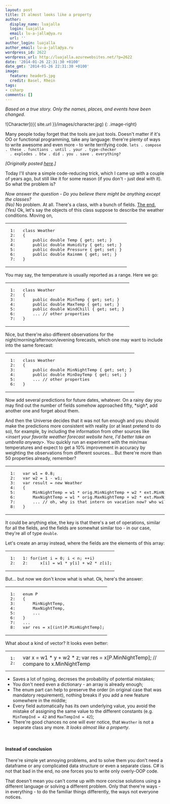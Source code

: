 ```yaml
---
layout: post
title: It almost looks like a property
author:
  display_name: luajalla
  login: luajalla
  email: lu-a-jalla@ya.ru
  url: ''
author_login: luajalla
author_email: lu-a-jalla@ya.ru
wordpress_id: 2622
wordpress_url: http://luajalla.azurewebsites.net/?p=2622
date: '2014-01-26 22:31:30 +0100'
date_gmt: '2014-01-26 22:31:30 +0100'
image:
  feature: header5.jpg
  credit: Basel, Rhein
tags:
- csharp
comments: []
---
```

*Based on a true story. Only the names, places, and events have been changed.* 

![Character]({{ site.url }}/images/character.jpg)
{: .image-right}

Many people today forget that the tools are just tools. Doesn't matter if it's OO or functional programming, take any language: there're plenty of ways to write awesome and even more - to write terrifying code. 
````lets . compose . these . functions . until . your . type-checker````  
````  . explodes . btw . did . you . save . everything?````  

*[Originally posted [here](http://luajalla.azurewebsites.net/it-almost-looks-like-a-property/).]*  


Today I'll share a simple code-reducing trick, which I came up with a couple of years ago, but still like it for some reason (if you don't - just deal with it). So what the problem is?  

*Now answer the question - Do you believe there might be anything except the classes?*  
*(No)* No problem. At all. There's a class, with a bunch of fields. <a href="#theend">The end.</a>  
*(Yes)* Ok, let's say the objects of this class suppose to describe the weather conditions. Moving on,  

<table class="pre"><tr><td class="lines"><pre class="fssnip">
<span class="l"> 1: </span>
<span class="l"> 2: </span>
<span class="l"> 3: </span>
<span class="l"> 4: </span>
<span class="l"> 5: </span>
<span class="l"> 6: </span>
<span class="l"> 7: </span>
</pre></td><td class="snippets"><pre class="fssnip">
<span class="k">class</span><span class="i"> Weather</span>
<span class="o">{</span>
    <span class="k">public double</span><span class="i"> Temp <span class="o">{</span> get; set; <span class="o">}</span></span>
    <span class="k">public double</span><span class="i"> Humidity <span class="o">{</span> get; set; <span class="o">}</span></span>
    <span class="k">public double</span><span class="i"> Pressure <span class="o">{</span> get; set; <span class="o">}</span></span> 
    <span class="k">public double</span><span class="i"> Rainmm <span class="o">{</span> get; set; <span class="o">}</span></span>
<span class="o">}</span></pre></td></tr></table>   

You may say, the temperature is usually reported as a range. Here we go:  

<table class="pre"><tr><td class="lines"><pre class="fssnip">
<span class="l"> 1: </span>
<span class="l"> 2: </span>
<span class="l"> 3: </span>
<span class="l"> 4: </span>
<span class="l"> 5: </span>
<span class="l"> 6: </span>
<span class="l"> 7: </span>
</pre></td><td class="snippets"><pre class="fssnip">
<span class="k">class</span><span class="i"> Weather</span>
<span class="o">{</span>
    <span class="k">public double</span><span class="i"> MinTemp <span class="o">{</span> get; set; <span class="o">}</span></span>
    <span class="k">public double</span><span class="i"> MaxTemp <span class="o">{</span> get; set; <span class="o">}</span></span>
    <span class="k">public double</span><span class="i"> WindChill <span class="o">{</span> get; set; <span class="o">}</span></span> 
    <span class="i">... </span><span class="c">// other properties</span>
<span class="o">}</span></pre></td></tr></table>  

Nice, but there're also different observations for the night/morning/afternoon/evening forecasts, which one may want to include into the same forecast:  

<table class="pre"><tr><td class="lines"><pre class="fssnip">
<span class="l"> 1: </span>
<span class="l"> 2: </span>
<span class="l"> 3: </span>
<span class="l"> 4: </span>
<span class="l"> 5: </span>
<span class="l"> 6: </span>
</pre></td><td class="snippets"><pre class="fssnip">
<span class="k">class</span><span class="i"> Weather</span>
<span class="o">{</span>
    <span class="k">public double</span><span class="i"> MinNightTemp <span class="o">{</span> get; set; <span class="o">}</span></span>
    <span class="k">public double</span><span class="i"> MinDayTemp <span class="o">{</span> get; set; <span class="o">}</span></span>
    <span class="i">... </span><span class="c">// other properties</span>
<span class="o">}</span></pre></td></tr></table>   

Now add several predictions for future dates, whatever. On a rainy day you may find out the number of fields somehow approached fifty, \*sigh\*, add another one and forget about them.  

And then the Universe decides that it was not fun enough and you should make the predictions more consistent with reality (or at least pretend to do so), for example, by including the information from other sources like <*insert your favorite weather forecast website here, I'd better take an umbrella anyway*>. You quickly run an experiment with the min/max temperatures and expect to get a 10% improvement in accuracy by weighting the observations from different sources... But there're more than 50 properties already, remember?  

<table class="presmall"><tr><td class="lines"><pre class="fssnip">
<span class="l"> 1: </span>
<span class="l"> 2: </span>
<span class="l"> 3: </span>
<span class="l"> 4: </span>
<span class="l"> 5: </span>
<span class="l"> 6: </span>
<span class="l"> 7: </span>
<span class="l"> 8: </span>
</pre></td><td class="snippets">
<pre class="fssnip"><span class="k">var</span><span class="i"> w1 </span><span class="o">=</span><span class="n"> 0.8</span><span class="i">;</span>
<span class="k">var</span><span class="i"> w2 </span><span class="o">=</span><span class="n"> 1 </span><span class="o">-</span><span class="i"> w1;</span>
<span class="k">var</span><span class="i"> result </span><span class="o">=</span><span class="k"> new </span><span class="i">Weather </span>
<span class="o">{</span> 
    <span class="i">MinNightTemp </span><span class="o">=</span><span class="i"> w1 </span><span class="o">*</span><span class="i"> orig.MinNightTemp </span><span class="o">+</span><span class="i"> w2 </span><span class="o">*</span><span class="i"> ext.MinNightTemp,</span> 
    <span class="i">MaxNightTemp </span><span class="o">=</span><span class="i"> w1 </span><span class="o">*</span><span class="i"> orig.MaxNightTemp </span><span class="o">+</span><span class="i"> w2 </span><span class="o">*</span><span class="i"> ext.MaxNightTemp,</span>  
    <span class="i">... </span><span class="c">// oh, why is that intern on vacation now? who will fill in all this stuff?</span>
<span class="o">}</span></pre></td></tr></table>  

It could be anything else, the key is that there's a set of operations, similar for all the fields, and the fields are somewhat similar too - in our case, they're all of type ````double````.  

Let's create an array instead, where the fields are the elements of this array:  

<table class="pre"><tr><td class="lines"><pre class="fssnip">
<span class="l"> 1: </span>
<span class="l"> 2: </span>
</pre></td><td class="snippets">
<pre class="fssnip"><span class="l">1: </span><span class="k">for</span><span class="i">(</span><span class="k">int</span><span class="i"> i </span><span class="o">=</span><span class="n"> 0</span><span class="i">; i <span class="o">&lt;</span><span class="i"> n; </span><span class="o">++</span><span class="i">i)</span>
<span class="l">2: </span>    <span class="i">x[i] </span><span class="o">=</span><span class="i"> w1 </span><span class="o">*</span><span class="i"> y[i] </span><span class="o">+</span><span class="i"> w2 </span><span class="o">*</span><span class="i"> z[i];</span>
</span></pre></td></tr></table>  

But... but now we don't know what is what. Ok, here's the answer:  

<table class="pre"><tr><td class="lines"><pre class="fssnip">
<span class="l"> 1: </span>
<span class="l"> 2: </span>
<span class="l"> 3: </span>
<span class="l"> 4: </span>
<span class="l"> 5: </span>
<span class="l"> 6: </span>
<span class="l"> 7: </span>
<span class="l"> 8: </span>
</pre></td><td class="snippets">
<pre class="fssnip">
<span class="k">enum</span><span class="i"> P </span>
<span class="o">{</span>
    <span class="i">MinNightTemp,</span>
    <span class="i">MaxNightTemp,</span>
    <span class="i">...</span>
<span class="o">}</span>
<span class="i">...</span>   
<span class="k">var</span><span class="i"> res </span><span class="o">=</span><span class="i"> x[(</span><span class="k">int</span><span class="i">)P.MinNightTemp];</span></pre></td></tr></table>  

What about a kind of vector? It looks even better:  

<table class="pre"><tr><td class="lines"><pre class="fssnip">
<span class="l"> 1: </span>
<span class="l"> 2: </span>
</pre></td><td class="snippets">
<span class="k">var</span><span class="i"> x </span><span class="o">=</span><span class="i"> w1 </span><span class="o">*</span><span class="i"> y </span><span class="o">+</span><span class="i"> w2 </span><span class="o">*</span><span class="i"> z;</span>   
<span class="k">var</span><span class="i"> res </span><span class="o">=</span><span class="i"> x[P.MinNightTemp]; </span><span class="c">// compare to x.MinNightTemp</span></pre></td></tr></table>  

- Saves a lot of typing, decreses the probability of potential mistakes;  
- You don't need even a dictionary - an array is already enough;  
- The enum part can help to preserve the order (in original case that was mandatory requirement), nothing breaks if you add a new feature somewhere in the middle;  
- Every field automatically has its own underlying value, you avoid the mistake of assigning the same value to the different constants (e.g. ````MinTempInd = 42```` and ````MaxTempInd = 42````);  
- There're good chances no one will ever notice, that ````Weather```` is not a separate class any more. *It looks almost like a property*.  
<p>&nbsp;</p>
<h4 id="theend">Instead of conclusion</h4>  

There're simple yet annoying problems, and to solve them you don't need a dataframe or any complicated data structure or even a separate class. C# is not that bad in the end, no one forces you to write only overly-OOP code.  

That doesn't mean you can't come up with more concise solutions using a different language or solving a different problem. Only that there're ways - in everything - to do the familiar things differently, the ways not everyone notices.  

<p>&nbsp;</p>
